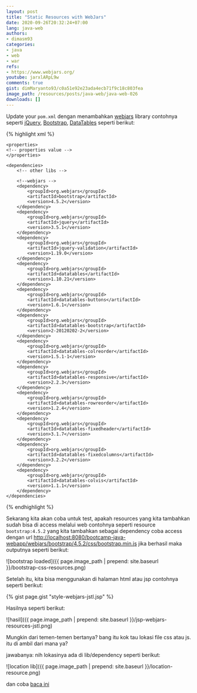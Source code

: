 ```yaml
---
layout: post
title: "Static Resources with WebJars"
date: 2020-09-26T20:32:24+07:00
lang: java-web
authors:
- dimasm93
categories:
- java
- web
- war
refs: 
- https://www.webjars.org/
youtube: jarxlARpL9w
comments: true
gist: dimMaryanto93/c0a51e92e23ada4ecb71f9c18c803fea
image_path: /resources/posts/java-web/java-web-026
downloads: []
---
```


Update your `pom.xml` dengan menambahkan [webjars](https://www.webjars.org/) library contohnya seperti [jQuery](https://jquery.com/), [Bootstrap](https://getbootstrap.com/), [DataTables](https://datatables.net/) seperti berikut:

<!--more-->

{% highlight xml %}
<project xmlns="http://maven.apache.org/POM/4.0.0" xmlns:xsi="http://www.w3.org/2001/XMLSchema-instance"
         xsi:schemaLocation="http://maven.apache.org/POM/4.0.0 http://maven.apache.org/maven-v4_0_0.xsd">
    <!-- project properties -->

    <properties>
    <!-- properties value -->
    </properties>

    <dependencies>
        <!-- other libs -->

        <!--webjars -->
        <dependency>
            <groupId>org.webjars</groupId>
            <artifactId>bootstrap</artifactId>
            <version>4.5.2</version>
        </dependency>
        <dependency>
            <groupId>org.webjars</groupId>
            <artifactId>jquery</artifactId>
            <version>3.5.1</version>
        </dependency>
        <dependency>
            <groupId>org.webjars</groupId>
            <artifactId>jquery-validation</artifactId>
            <version>1.19.0</version>
        </dependency>
        <dependency>
            <groupId>org.webjars</groupId>
            <artifactId>datatables</artifactId>
            <version>1.10.21</version>
        </dependency>
        <dependency>
            <groupId>org.webjars</groupId>
            <artifactId>datatables-buttons</artifactId>
            <version>1.6.1</version>
        </dependency>
        <dependency>
            <groupId>org.webjars</groupId>
            <artifactId>datatables-bootstrap</artifactId>
            <version>2-20120202-2</version>
        </dependency>
        <dependency>
            <groupId>org.webjars</groupId>
            <artifactId>datatables-colreorder</artifactId>
            <version>1.5.1-1</version>
        </dependency>
        <dependency>
            <groupId>org.webjars</groupId>
            <artifactId>datatables-responsive</artifactId>
            <version>2.2.3</version>
        </dependency>
        <dependency>
            <groupId>org.webjars</groupId>
            <artifactId>datatables-rowreorder</artifactId>
            <version>1.2.4</version>
        </dependency>
        <dependency>
            <groupId>org.webjars</groupId>
            <artifactId>datatables-fixedheader</artifactId>
            <version>3.1.7</version>
        </dependency>
        <dependency>
            <groupId>org.webjars</groupId>
            <artifactId>datatables-fixedcolumns</artifactId>
            <version>3.2.2</version>
        </dependency>
        <dependency>
            <groupId>org.webjars</groupId>
            <artifactId>datatables-colvis</artifactId>
            <version>1.1.1</version>
        </dependency>
    </dependencies>
</project>
{% endhighlight %}

Sekarang kita akan coba untuk test, apakah resources yang kita tambahkan sudah bisa di access melalui web contohnya seperti resource `bootstrap:4.5.2` yang kita tambahkan sebagai dependency coba access dengan url [http://localhost:8080/bootcamp-java-webapp/webjars/bootstrap/4.5.2/css/bootstrap.min.js](http://localhost:8080/bootcamp-java-webapp/webjars/bootstrap/4.5.2/css/bootstrap.min.js) jika berhasil maka outputnya seperti berikut:

![bootstrap loaded]({{ page.image_path | prepend: site.baseurl }}/bootstrap-css-resources.png)

Setelah itu, kita bisa menggunakan di halaman html atau jsp contohnya seperti berikut:

{% gist page.gist "style-webjars-jstl.jsp" %}

Hasilnya seperti berikut:

![hasil]({{ page.image_path | prepend: site.baseurl }}/jsp-webjars-resources-jstl.png)

Mungkin dari temen-temen bertanya? bang itu kok tau lokasi file css atau js. itu di ambil dari mana ya?

jawabanya: nih lokasinya ada di lib/dependency seperti berikut:

![location lib]({{ page.image_path | prepend: site.baseurl }}/location-resource.png)

dan coba [baca ini](https://www.webjars.org/documentation#servlet3)